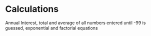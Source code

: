 # Calculations
Annual Interest, total and average of all numbers entered until -99 is guessed, exponential and factorial equations
